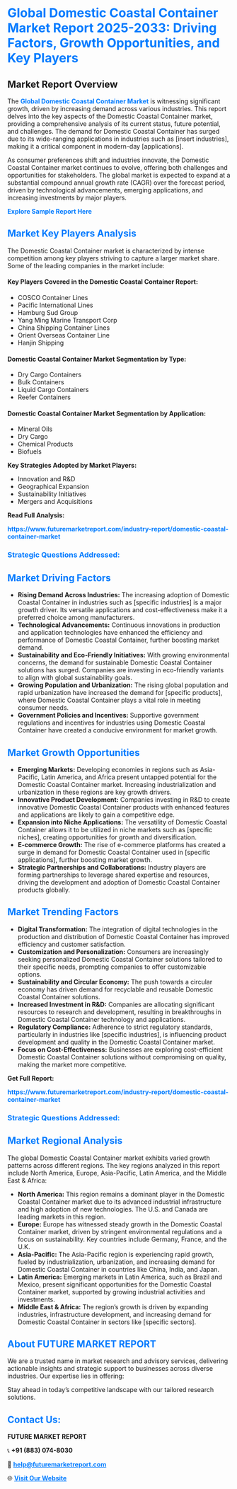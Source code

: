<h1 style="color: #007BFF;">Global Domestic Coastal Container Market Report 2025-2033: Driving Factors, Growth Opportunities, and Key Players</h1>

<section id="overview">
<h2>Market Report Overview</h2>
<p>The <a href="https://www.futuremarketreport.com/industry-report/domestic-coastal-container-market" style="color: #007BFF; text-decoration: none;"><strong>Global Domestic Coastal Container Market</strong></a> is witnessing significant growth, driven by increasing demand across various industries. This report delves into the key aspects of the Domestic Coastal Container market, providing a comprehensive analysis of its current status, future potential, and challenges. The demand for Domestic Coastal Container has surged due to its wide-ranging applications in industries such as [insert industries], making it a critical component in modern-day [applications].</p>
<p>As consumer preferences shift and industries innovate, the Domestic Coastal Container market continues to evolve, offering both challenges and opportunities for stakeholders. The global market is expected to expand at a substantial compound annual growth rate (CAGR) over the forecast period, driven by technological advancements, emerging applications, and increasing investments by major players.</p>
</section>

<section id="overview">
<p><a href="https://www.futuremarketreport.com/request-sample/reportId=64255" style="color: #007BFF; text-decoration: none;"><strong>Explore Sample Report Here</strong></a></p>
</section>

<section id="key-players">
<h2 style="color: #007BFF;">Market Key Players Analysis</h2>
<p>The Domestic Coastal Container market is characterized by intense competition among key players striving to capture a larger market share. Some of the leading companies in the market include:</p>
<h4>Key Players Covered in the Domestic Coastal Container Report:</h4>
<ul><li>COSCO Container Lines</li><li>Pacific International Lines</li><li>Hamburg Sud Group</li><li>Yang Ming Marine Transport Corp</li><li>China Shipping Container Lines</li><li>Orient Overseas Container Line</li><li>Hanjin Shipping</li></ul>
<h4>Domestic Coastal Container Market Segmentation by Type:</h4>
<ul><li>Dry Cargo Containers</li><li>Bulk Containers</li><li>Liquid Cargo Containers</li><li>Reefer Containers</li></ul>

<h4>Domestic Coastal Container Market Segmentation by Application:</h4>
<ul><li>Mineral Oils</li><li>Dry Cargo</li><li>Chemical Products</li><li>Biofuels</li></ul>
<p><strong>Key Strategies Adopted by Market Players:</strong></p>
<ul>
<li>Innovation and R&D</li>
<li>Geographical Expansion</li>
<li>Sustainability Initiatives</li>
<li>Mergers and Acquisitions</li>
</ul>
</section>

<section>
<p><strong>Read Full Analysis: </strong></p><a href="https://www.futuremarketreport.com/industry-report/domestic-coastal-container-market" style="color: #007BFF; text-decoration: none;"><strong>https://www.futuremarketreport.com/industry-report/domestic-coastal-container-market</strong></a>
<h3 style="color: #007BFF;">Strategic Questions Addressed:</h3>
</section>

<section id="driving-factors">
<h2 style="color: #007BFF;">Market Driving Factors</h2>
<ul>
<li><strong>Rising Demand Across Industries:</strong> The increasing adoption of Domestic Coastal Container in industries such as [specific industries] is a major growth driver. Its versatile applications and cost-effectiveness make it a preferred choice among manufacturers.</li>
<li><strong>Technological Advancements:</strong> Continuous innovations in production and application technologies have enhanced the efficiency and performance of Domestic Coastal Container, further boosting market demand.</li>
<li><strong>Sustainability and Eco-Friendly Initiatives:</strong> With growing environmental concerns, the demand for sustainable Domestic Coastal Container solutions has surged. Companies are investing in eco-friendly variants to align with global sustainability goals.</li>
<li><strong>Growing Population and Urbanization:</strong> The rising global population and rapid urbanization have increased the demand for [specific products], where Domestic Coastal Container plays a vital role in meeting consumer needs.</li>
<li><strong>Government Policies and Incentives:</strong> Supportive government regulations and incentives for industries using Domestic Coastal Container have created a conducive environment for market growth.</li>
</ul>
</section>

<section id="growth-opportunities">
<h2 style="color: #007BFF;">Market Growth Opportunities</h2>
<ul>
<li><strong>Emerging Markets:</strong> Developing economies in regions such as Asia-Pacific, Latin America, and Africa present untapped potential for the Domestic Coastal Container market. Increasing industrialization and urbanization in these regions are key growth drivers.</li>
<li><strong>Innovative Product Development:</strong> Companies investing in R&D to create innovative Domestic Coastal Container products with enhanced features and applications are likely to gain a competitive edge.</li>
<li><strong>Expansion into Niche Applications:</strong> The versatility of Domestic Coastal Container allows it to be utilized in niche markets such as [specific niches], creating opportunities for growth and diversification.</li>
<li><strong>E-commerce Growth:</strong> The rise of e-commerce platforms has created a surge in demand for Domestic Coastal Container used in [specific applications], further boosting market growth.</li>
<li><strong>Strategic Partnerships and Collaborations:</strong> Industry players are forming partnerships to leverage shared expertise and resources, driving the development and adoption of Domestic Coastal Container products globally.</li>
</ul>
</section>

<section id="trending-factors">
<h2 style="color: #007BFF;">Market Trending Factors</h2>
<ul>
<li><strong>Digital Transformation:</strong> The integration of digital technologies in the production and distribution of Domestic Coastal Container has improved efficiency and customer satisfaction.</li>
<li><strong>Customization and Personalization:</strong> Consumers are increasingly seeking personalized Domestic Coastal Container solutions tailored to their specific needs, prompting companies to offer customizable options.</li>
<li><strong>Sustainability and Circular Economy:</strong> The push towards a circular economy has driven demand for recyclable and reusable Domestic Coastal Container solutions.</li>
<li><strong>Increased Investment in R&D:</strong> Companies are allocating significant resources to research and development, resulting in breakthroughs in Domestic Coastal Container technology and applications.</li>
<li><strong>Regulatory Compliance:</strong> Adherence to strict regulatory standards, particularly in industries like [specific industries], is influencing product development and quality in the Domestic Coastal Container market.</li>
<li><strong>Focus on Cost-Effectiveness:</strong> Businesses are exploring cost-efficient Domestic Coastal Container solutions without compromising on quality, making the market more competitive.</li>
</ul>
</section>

<section>
<p><strong>Get Full Report: </strong></p><a href="https://www.futuremarketreport.com/industry-report/domestic-coastal-container-market" style="color: #007BFF; text-decoration: none;"><strong>https://www.futuremarketreport.com/industry-report/domestic-coastal-container-market</strong></a>
<h3 style="color: #007BFF;">Strategic Questions Addressed:</h3>
</section>


<section id="regional-analysis">
<h2 style="color: #007BFF;">Market Regional Analysis</h2>
<p>The global Domestic Coastal Container market exhibits varied growth patterns across different regions. The key regions analyzed in this report include North America, Europe, Asia-Pacific, Latin America, and the Middle East & Africa:</p>
<ul>
<li><strong>North America:</strong> This region remains a dominant player in the Domestic Coastal Container market due to its advanced industrial infrastructure and high adoption of new technologies. The U.S. and Canada are leading markets in this region.</li>
<li><strong>Europe:</strong> Europe has witnessed steady growth in the Domestic Coastal Container market, driven by stringent environmental regulations and a focus on sustainability. Key countries include Germany, France, and the U.K.</li>
<li><strong>Asia-Pacific:</strong> The Asia-Pacific region is experiencing rapid growth, fueled by industrialization, urbanization, and increasing demand for Domestic Coastal Container in countries like China, India, and Japan.</li>
<li><strong>Latin America:</strong> Emerging markets in Latin America, such as Brazil and Mexico, present significant opportunities for the Domestic Coastal Container market, supported by growing industrial activities and investments.</li>
<li><strong>Middle East & Africa:</strong> The region’s growth is driven by expanding industries, infrastructure development, and increasing demand for Domestic Coastal Container in sectors like [specific sectors].</li>
</ul>
</section>

<footer>
<h2 style="color: #007BFF;">About FUTURE MARKET REPORT</h2>
<p>We are a trusted name in market research and advisory services, delivering actionable insights and strategic support to businesses across diverse industries. Our expertise lies in offering:</p>

<p>Stay ahead in today’s competitive landscape with our tailored research solutions.</p>

<h2 style="color: #007BFF;">Contact Us:</h2>
<p><strong>FUTURE MARKET REPORT</strong></p>
<p>📞 <strong>+91 (883) 074-8030</strong></p>
<p>📧 <strong><a href="mailto:help@futuremarketreport.com" style="color: #007BFF;">help@futuremarketreport.com</a></strong></p>
<p>🌐 <strong><a href="https://www.futuremarketreport.com/" style="color: #007BFF;">Visit Our Website</a></strong></p>
</footer>